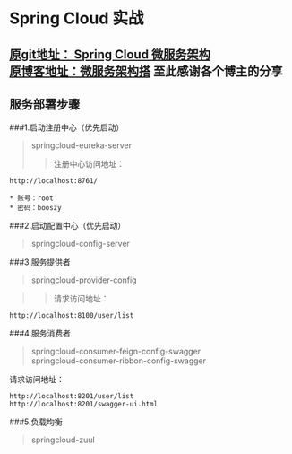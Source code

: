 Spring Cloud 实战
======================================
[原git地址： Spring Cloud 微服务架构](https://git.coding.net/yirenyishi/springcloud-multi.git)<br>
[原博客地址：微服务架构搭](https://blog.csdn.net/yp090416/article/details/79157407)
        至此感谢各个博主的分享
------------------------------------
服务部署步骤
-----------------------------------
###1.启动注册中心（优先启动）
>springcloud-eureka-server <br>
>>注册中心访问地址：
    
    http://localhost:8761/
    
    * 账号：root 
    * 密码：booszy

###2.启动配置中心（优先启动）
>springcloud-config-server

###3.服务提供者
>springcloud-provider-config

>>请求访问地址：
    
    http://localhost:8100/user/list

###4.服务消费者

>springcloud-consumer-feign-config-swagger <br>
>springcloud-consumer-ribbon-config-swagger

请求访问地址：
    
    http://localhost:8201/user/list
    http://localhost:8201/swagger-ui.html

###5.负载均衡
>springcloud-zuul
